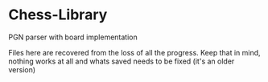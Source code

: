 # Chess-Library
PGN parser with board implementation

Files here are recovered from the loss of all the progress. Keep that in mind, nothing works at all and whats saved needs to be fixed (it's an older version)

